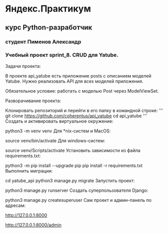 # Яндекс.Практикум
## курс Python-разработчик
### студент Пименов Александр
### Учебный проект sprint_8. CRUD для Yatube.
Задачи проекта:

В проекте api_yatube есть приложение posts с описанием моделей Yatube. Нужно реализовать API для всех моделей приложения.

Обязательное условие: работать с моделью Post через ModelViewSet.

Разворачивание проекта:

Клонировать репозиторий и перейти в его папку в командной строке:
'''
git clone https://github.com/coherentus/api_yatube
cd api_yatube
'''
Cоздать и активировать виртуальное окружение:

python3 -m venv venv
Для *nix-систем и MacOS:

source venv/bin/activate
Для windows-систем:

source venv/Scripts/activate
Установить зависимости из файла requirements.txt:

python3 -m pip install --upgrade pip
pip install -r requirements.txt
Выполнить миграции:

cd yatube_api
python3 manage.py migrate
Запустить проект:

python3 manage.py runserver
Создать суперпользователя Django:

python3 manage.py createsuperuser
Сам проект и админ-панель по адресам:

http://127.0.0.1:8000

http://127.0.0.1:8000/admin
